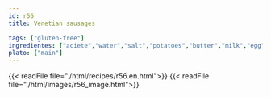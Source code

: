 ```yaml
---
id: r56
title: Venetian sausages

tags: ["gluten-free"]
ingredientes: ["aciete","water","salt","potatoes","butter","milk","egg"]
plato: ["main"]
---
```


{{< readFile file="./html/recipes/r56.en.html">}}
{{< readFile file="./html/images/r56_image.html">}}